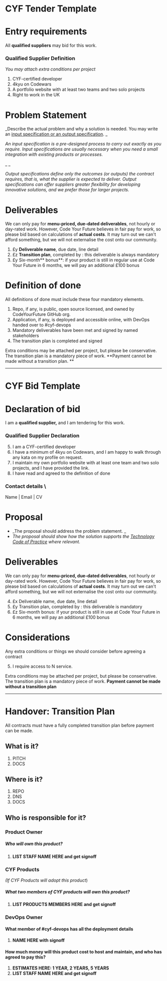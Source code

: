 # CYF Tender Template

# Entry requirements
All **qualified suppliers** may bid for this work.

### Qualified Supplier Definition
_You may attach extra conditions per project_

1. CYF-certified developer
2. 4kyu on Codewars
3. A portfolio website with at least two teams and two solo projects
4. Right to work in the UK

# Problem Statement

_Describe the actual problem and why a solution is needed. You may write an [input specification or an output specification](https://www.crowncommercial.gov.uk/news/how-to-write-a-specification-procurement-essentials). _

_An input specification is a pre-designed process to carry out exactly as you require. Input specifications are usually necessary when you need a small integration with existing products or processes._

_ _

_Output specifications define only the outcomes (or outputs) the contract requires, that is, what the supplier is expected to deliver. Output specifications can offer suppliers greater flexibility for developing innovative solutions, and we prefer those for larger projects._


# Deliverables

We can only pay for **menu-priced, due-dated deliverables**, not hourly or day-rated work. However, Code Your Future believes in fair pay for work, so please bid based on calculations of **actual costs**. It may turn out we can't afford something, but we will not externalise the cost onto our community.

1. £y  **Deliverable name**, due date, line detail
2. £z  **Transition plan**, completed by  : this deliverable is always mandatory 
3. £y Six-month** bonus**:  if your product is still in regular use at Code Your Future in 6 months, we will pay an additional £100 bonus

# Definition of done
All definitions of done must include these four mandatory elements.

1. Repo, if any, is public, open source licensed, and owned by CodeYourFuture GitHub org.
2. Application, if any, is deployed and accessible online, with DevOps handed over to #cyf-devops
3. Mandatory deliverables have been met and signed by named stakeholders
4. The transition plan is completed and signed

Extra conditions may be attached per project, but please be conservative. The transition plan is a mandatory piece of work. **Payment cannot be made without a transition plan. **

----------------

# CYF Bid Template

# Declaration of bid
I am a **qualified supplier,** and I am tendering for this work.

### Qualified Supplier Declaration
5. I am a CYF-certified developer
6. I have a minimum of 4kyu on Codewars, and I am happy to walk through any kata on my profile on request.
7. I maintain my own portfolio website with at least one team and two solo projects, and I have provided the link.
8. I have read and agreed to the definition of done

### Contact details \

Name | Email | CV

# Proposal

* _The proposal should address the problem statement. _
* _The proposal should show how the solution supports the [Technology Code of Practice](https://www.gov.uk/guidance/the-technology-code-of-practice) where relevant._

# Deliverables
We can only pay for **menu-priced, due-dated deliverables**, not hourly or day-rated work. However, Code Your Future believes in fair pay for work, so please bid based on calculations of **actual costs**. It may turn out we can't afford something, but we will not externalise the cost onto our community.

4. £x Deliverable name, due date, line detail
5. £y Transition plan, completed by  : this deliverable is mandatory 
6. £z Six-month bonus:  if your product is still in use at Code Your Future in 6 months, we will pay an additional £100 bonus

# Considerations
Any extra conditions or things we should consider before agreeing a contract

5. I require access to N service.

Extra conditions may be attached per project, but please be conservative. The transition plan is a mandatory piece of work. **Payment cannot be made without a transition plan**

----------------

# Handover: Transition Plan
All contracts must have a fully completed transition plan before payment can be made.

## What is it?
1. PITCH
2. DOCS
   
## Where is it?
1. REPO
2. DNS
3. DOCS

## Who is responsible for it?

### Product Owner

##### Who will own this product?
1. **LIST STAFF NAME HERE and get signoff**

### CYF Products
_(If CYF Products will adopt this product_)

##### What two members of CYF products will own this product?

1. **LIST PRODUCTS MEMBERS HERE and get signoff**

### DevOps Owner

#### What member of #cyf-devops has all the deployment details

1. **NAME HERE with signoff**

#### How much money will this product cost to host and maintain, and who has agreed to pay this?

1. **ESTIMATES HERE: 1 YEAR, 2 YEARS, 5 YEARS**
2. **LIST STAFF NAME HERE and get signoff**
